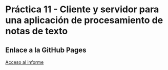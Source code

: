# Práctica 11 - Cliente y servidor para una aplicación de procesamiento de notas de texto

## Enlace a la GitHub Pages
[Acceso al informe](https://ull-esit-inf-dsi-2122.github.io/ull-esit-inf-dsi-21-22-prct11-async-sockets-alu0101319001/)
